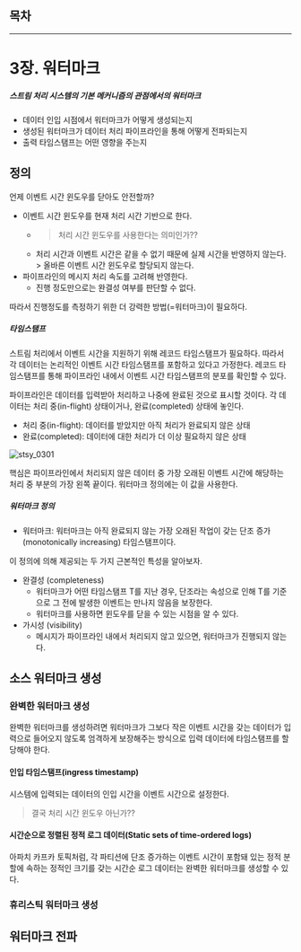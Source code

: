 ## 목차
---

# 3장. 워터마크
##### 스트림 처리 시스템의 기본 메커니즘의 관점에서의 워터마크
- 데이터 인입 시점에서 워터마크가 어떻게 생성되는지
- 생성된 워터마크가 데이터 처리 파이프라인을 통해 어떻게 전파되는지
- 출력 타임스탬프는 어떤 영향을 주는지

## 정의
언제 이벤트 시간 윈도우를 닫아도 안전할까?
- 이벤트 시간 윈도우를 현재 처리 시간 기반으로 한다.
  - > 처리 시간 윈도우를 사용한다는 의미인가??
  - 처리 시간과 이벤트 시간은 같을 수 없기 때문에 실제 시간을 반영하지 않는다. > 올바른 이벤트 시간 윈도우로 할당되지 않는다.
- 파이프라인의 메시지 처리 속도를 고려해 반영한다.
  - 진행 정도만으로는 완결성 여부를 판단할 수 없다.

따라서 진행정도를 측정하기 위한 더 강력한 방법(=워터마크)이 필요하다. 

##### 타임스탬프
스트림 처리에서 이벤트 시간을 지원하기 위해 레코드 타임스탬프가 필요하다. 따라서 각 데이터는 논리적인 이벤트 시간 타임스탬프를 포함하고 있다고 가정한다. 레코드 타임스탬프를 통해 파이프라인 내에서 이벤트 시간 타임스탬프의 분포를 확인할 수 있다.

파이프라인은 데이터를 입력받아 처리하고 나중에 완료된 것으로 표시할 것이다. 각 데이터는 처리 중(in-flight) 상태이거나, 완료(completed) 상태에 놓인다.
- 처리 중(in-flight): 데이터를 받았지만 아직 처리가 완료되지 않은 상태
- 완료(completed): 데이터에 대한 처리가 더 이상 필요하지 않은 상태

![stsy_0301](https://user-images.githubusercontent.com/19989706/154208504-9926f988-a471-4f8e-902c-79aa2b00da4b.gif)

핵심은 파이프라인에서 처리되지 않은 데이터 중 가장 오래된 이벤트 시간에 해당하는 처리 중 부분의 가장 왼쪽 끝이다. 워터마크 정의에는 이 값을 사용한다.

##### 워터마크 정의
- 워터마크: 워터마크는 아직 완료되지 않는 가장 오래된 작업이 갖는 단조 증가(monotonically increasing) 타임스탬프이다.

이 정의에 의해 제공되는 두 가지 근본적인 특성을 알아보자.
- 완결성 (completeness)
  - 워터마크가 어떤 타임스탬프 T를 지난 경우, 단조라는 속성으로 인해 T를 기준으로 그 전에 발생한 이벤트는 만나지 않음을 보장한다.
  - 워터마크를 사용하면 윈도우를 닫을 수 있는 시점을 알 수 있다.
- 가시성 (visibility)
  - 메시지가 파이프라인 내에서 처리되지 않고 있으면, 워터마크가 진행되지 않는다.

## 소스 워터마크 생성

### 완벽한 워터마크 생성
완벽한 워터마크를 생성하려면 워터마크가 그보다 작은 이벤트 시간을 갖는 데이터가 입력으로 들어오지 않도록 엄격하게 보장해주는 방식으로 입력 데이터에 타임스탬프를 할당해야 한다.

#### 인입 타임스탬프(ingress timestamp)
시스템에 입력되는 데이터의 인입 시간을 이벤트 시간으로 설정한다.
> 결국 처리 시간 윈도우 아닌가??

#### 시간순으로 정렬된 정적 로그 데이터(Static sets of time-ordered logs)
아파치 카프카 토픽처럼, 각 파티션에 단조 증가하는 이벤트 시간이 포함돼 있는 정적 분할에 속하는 정적인 크기를 갖는 시간순 로그 데이터는 완벽한 워터마크를 생성할 수 있다.

### 휴리스틱 워터마크 생성

## 워터마크 전파
